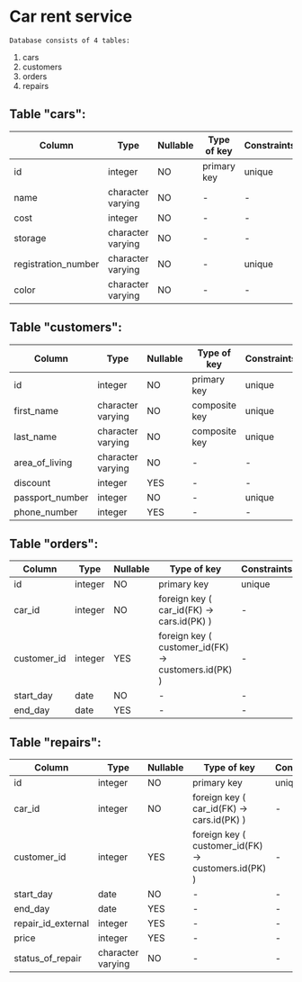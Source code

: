 Car rent service
================

	Database consists of 4 tables:
1. cars
2. customers
3. orders
4. repairs


Table "cars":
--------------

Column | Type | Nullable | Type of key | Constraints 
--- | --- | --- | --- | ---
id | integer |  NO | primary key | unique
name | character varying |  NO |  - |  -
cost | integer |  NO |  - |  -
storage | character varying |  NO |  - |  -
registration_number | character varying | NO | - |  unique
color | character varying | NO | - |  -



Table "customers":
--------------

Column | Type | Nullable | Type of key | Constraints 
--- | --- | --- | --- | ---
id | integer |  NO |  primary key |  unique 
first_name | character varying |  NO |  composite key |  unique 
last_name | character varying |  NO |  composite key |  unique 
area_of_living | character varying |  NO |  - |  - 
discount | integer |  YES |  - |  - 
passport_number | integer |  NO |  - |  unique 
phone_number | integer |  YES |  - |  - 



Table "orders":
--------------

Column | Type | Nullable | Type of key | Constraints 
--- | --- | --- | --- | ---
id | integer |  NO |  primary key |  unique 
car_id | integer |  NO |  foreign key ( car_id(FK) -> cars.id(PK) ) |  - 
customer_id | integer | YES| foreign key ( customer_id(FK) -> customers.id(PK) ) |  - 
start_day | date |  NO |  - |  - 
end_day | date |  YES |  - |  - 



Table "repairs":
--------------

Column | Type | Nullable | Type of key | Constraints 
--- | --- | --- | --- | ---
id | integer |  NO |  primary key |  unique 
car_id | integer |  NO |  foreign key ( car_id(FK) -> cars.id(PK) ) |  - 
customer_id | integer | YES | foreign key ( customer_id(FK) -> customers.id(PK) ) |  - 
start_day | date |  NO |  - |  - 
end_day | date |  YES |  - |  - 
repair_id_external | integer | YES | - | -
price | integer | YES | - | -
status_of_repair | character varying | NO | - | -
